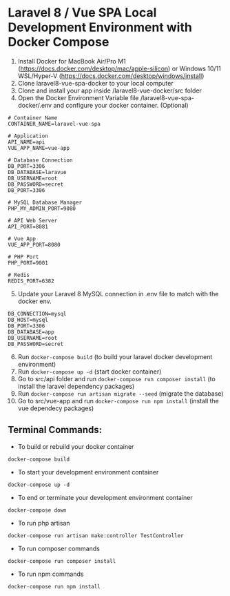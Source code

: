 # Laravel 8 / Vue SPA Local Development Environment with Docker Compose

1. Install Docker for MacBook Air/Pro M1 (https://docs.docker.com/desktop/mac/apple-silicon) or Windows 10/11 WSL/Hyper-V (https://docs.docker.com/desktop/windows/install)
2. Clone laravel8-vue-spa-docker to your local computer
3. Clone and install your app inside /laravel8-vue-docker/src folder
4. Open the Docker Environment Variable file /laravel8-vue-spa-docker/.env and configure your docker container. (Optional)
```
# Container Name
CONTAINER_NAME=laravel-vue-spa

# Application
API_NAME=api
VUE_APP_NAME=vue-app 

# Database Connection
DB_PORT=3306
DB_DATABASE=laravue
DB_USERNAME=root
DB_PASSWORD=secret
DB_PORT=3306

# MySQL Database Manager
PHP_MY_ADMIN_PORT=9080

# API Web Server
API_PORT=8081

# Vue App
VUE_APP_PORT=8080

# PHP Port
PHP_PORT=9001

# Redis 
REDIS_PORT=6382
```
5. Update your Laravel 8 MySQL connection in .env file to match with the docker env.
```
DB_CONNECTION=mysql
DB_HOST=mysql
DB_PORT=3306
DB_DATABASE=app
DB_USERNAME=root
DB_PASSWORD=secret
```
6. Run `docker-compose build` (to build your laravel docker development environment)
7. Run `docker-compose up -d` (start docker container)
8. Go to src/api folder and run `docker-compose run composer install` (to install the laravel dependency packages)
9. Run `docker-compose run artisan migrate --seed` (migrate the database)
10. Go to src/vue-app and run `docker-compose run npm install` (install the vue dependecy packages)

## Terminal Commands:

- To build or rebuild your docker container
```
docker-compose build
```
- To start your development environment container
```
docker-compose up -d
```
- To end or terminate your development environment container
```
docker-compose down
```
- To run php artisan
```
docker-compose run artisan make:controller TestController
```
- To run composer commands
```
docker-compose run composer install
```
- To run npm commands
```
docker-compose run npm install
```
